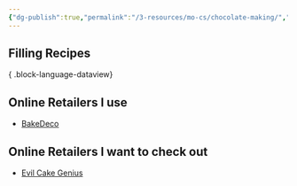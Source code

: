 ```yaml
---
{"dg-publish":true,"permalink":"/3-resources/mo-cs/chocolate-making/","tags":["📍"],"updated":"2025-10-18T21:23:28.564-07:00"}
---
```


## Filling Recipes

{ .block-language-dataview}
## Online Retailers I use
- [BakeDeco](https://www.bakedeco.com/)

## Online Retailers I want to check out
- [Evil Cake Genius](https://evilcakegenius.com/)